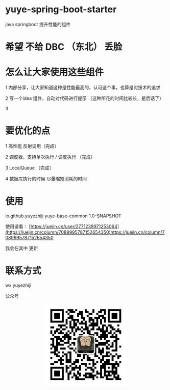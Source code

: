 # yuye-spring-boot-starter
java springboot 提升性能的组件

# 希望 不给 DBC （东北） 丢脸

# 怎么让大家使用这些组件

1 内部分享，让大家知道这种是性能最高的，认可这个事，也算是对技术的追求

2 写一个idea 组件，自动对代码进行提示 （这种所花的时间比较长，是后话了）

3 


# 要优化的点

1 高性能 反射调用（完成）

2 调度器，支持单次执行 / 调度执行 （完成）

3 LocalQueue  （完成）

4  数据库执行的时候 尽量缩短消耗的时间

# 使用
<dependency>
  <groupId>io.github.yuyezhiji</groupId>
  <artifactId>yuye-base-common</artifactId>
  <version>1.0-SNAPSHOT</version>
</dependency>

使用请看：
[https://juejin.cn/user/2771238971253064](https://juejin.cn/column/7089995787152654350)https://juejin.cn/column/7089995787152654350

我会在其中 更新


# 联系方式
wx yuyezhiji

公众号 

<div align="center"> <img src="https://github.com/yuyezhiji/yuyezhiji/blob/main/yuyezhiji.jpg" /></div>
